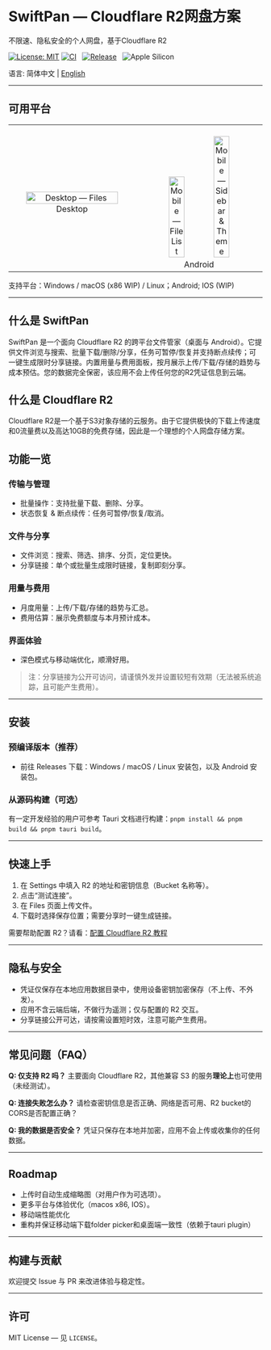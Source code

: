 <div align="left">

# SwiftPan — Cloudflare R2网盘方案

不限速、隐私安全的个人网盘，基于Cloudflare R2

[![License: MIT](https://img.shields.io/badge/License-MIT-yellow.svg)](../LICENSE)
[![CI](https://github.com/TimsPizza/SwiftPan/actions/workflows/release.yml/badge.svg)](https://github.com/TimsPizza/SwiftPan/actions/workflows/release.yml)
<span>&nbsp;</span>
[![Release](https://img.shields.io/github/v/release/TimsPizza/SwiftPan?display_name=tag&sort=semver)](https://github.com/TimsPizza/SwiftPan/releases)
<span>&nbsp;</span>
![Apple Silicon](https://img.shields.io/badge/Apple%20Silicon-brightgreen)

<div>
<span>语言: 简体中文 | <a href="../README.md">English</a></span>
</div>
</div>

---

## 可用平台

<table>
  <tr>
    <td align="center" width="50%">
      <br/>
      <img src="https://raw.githubusercontent.com/TimsPizza/blob/swiftpan/swiftpan/feat-file-list.png" alt="Desktop — Files" width="88%" />
      <span>Desktop</span>
    </td>
    <td align="center" width="50%">
      <br/>
      <div>
      <img src="https://raw.githubusercontent.com/TimsPizza/blob/swiftpan/swiftpan/feat-mobile-filelist.png" alt="Mobile — File List" width="36%" />
      <img src="https://raw.githubusercontent.com/TimsPizza/blob/swiftpan/swiftpan/feat-mobile-sidebar.png" alt="Mobile — Sidebar & Theme" width="36%" />
      </div>
      <span>Android</span>
    </td>

  </tr>
</table>

支持平台：Windows / macOS (x86 WIP) / Linux；Android; IOS (WIP)

---

## 什么是 SwiftPan

SwiftPan 是一个面向 Cloudflare R2 的跨平台文件管家（桌面与 Android）。它提供文件浏览与搜索、批量下载/删除/分享，任务可暂停/恢复并支持断点续传；可一键生成限时分享链接。内置用量与费用面板，按月展示上传/下载/存储的趋势与成本预估。您的数据完全保密，该应用不会上传任何您的R2凭证信息到云端。

## 什么是 Cloudflare R2

Cloudflare R2是一个基于S3对象存储的云服务。由于它提供极快的下载上传速度和0流量费以及高达10GB的免费存储，因此是一个理想的个人网盘存储方案。

## 功能一览

### 传输与管理

- 批量操作：支持批量下载、删除、分享。
- 状态恢复 & 断点续传：任务可暂停/恢复/取消。

### 文件与分享

- 文件浏览：搜索、筛选、排序、分页，定位更快。
- 分享链接：单个或批量生成限时链接，复制即刻分享。

### 用量与费用

- 月度用量：上传/下载/存储的趋势与汇总。
- 费用估算：展示免费额度与本月预计成本。

### 界面体验

- 深色模式与移动端优化，顺滑好用。

> 注：分享链接为公开可访问，请谨慎外发并设置较短有效期（无法被系统追踪，且可能产生费用）。

---

## 安装

### 预编译版本（推荐）

- 前往 Releases 下载：Windows / macOS / Linux 安装包，以及 Android 安装包。

### 从源码构建（可选）

有一定开发经验的用户可参考 Tauri 文档进行构建：`pnpm install && pnpm build && pnpm tauri build`。

---

## 快速上手

1. 在 Settings 中填入 R2 的地址和密钥信息（Bucket 名称等）。
2. 点击“测试连接”。
3. 在 Files 页面上传文件。
4. 下载时选择保存位置；需要分享时一键生成链接。

需要帮助配置 R2？请看：[配置 Cloudflare R2 教程](./setup-r2.zh-CN.md)

---

## 隐私与安全

- 凭证仅保存在本地应用数据目录中，使用设备密钥加密保存（不上传、不外发）。
- 应用不含云端后端，不做行为遥测；仅与配置的 R2 交互。
- 分享链接公开可达，请按需设置短时效，注意可能产生费用。

---

## 常见问题（FAQ）

**Q: 仅支持 R2 吗？** 主要面向 Cloudflare R2，其他兼容 S3 的服务**理论上**也可使用（未经测试）。

**Q: 连接失败怎么办？** 请检查密钥信息是否正确、网络是否可用、R2 bucket的CORS是否配置正确？

**Q: 我的数据是否安全？** 凭证只保存在本地并加密，应用不会上传或收集你的任何数据。

---

## Roadmap

- 上传时自动生成缩略图（对用户作为可选项）。
- 更多平台与体验优化（macos x86, IOS）。
- 移动端性能优化
- 重构并保证移动端下载folder picker和桌面端一致性（依赖于tauri plugin）

---

## 构建与贡献

欢迎提交 Issue 与 PR 来改进体验与稳定性。

---

## 许可

MIT License — 见 `LICENSE`。
